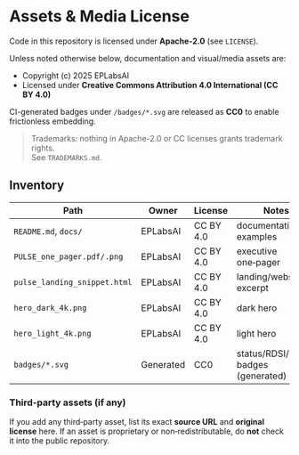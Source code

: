 # Assets & Media License

Code in this repository is licensed under **Apache-2.0** (see `LICENSE`).

Unless noted otherwise below, documentation and visual/media assets are:
- Copyright (c) 2025 EPLabsAI
- Licensed under **Creative Commons Attribution 4.0 International (CC BY 4.0)**

CI-generated badges under `/badges/*.svg` are released as **CC0** to enable frictionless embedding.

> Trademarks: nothing in Apache-2.0 or CC licenses grants trademark rights.  
> See `TRADEMARKS.md`.

## Inventory

| Path                          | Owner    | License  | Notes                               |
|------------------------------ |----------|----------|-------------------------------------|
| `README.md`, `docs/`         | EPLabsAI | CC BY 4.0| documentation & examples            |
| `PULSE_one_pager.pdf/.png`   | EPLabsAI | CC BY 4.0| executive one‑pager                 |
| `pulse_landing_snippet.html` | EPLabsAI | CC BY 4.0| landing/website excerpt             |
| `hero_dark_4k.png`           | EPLabsAI | CC BY 4.0| dark hero                           |
| `hero_light_4k.png`          | EPLabsAI | CC BY 4.0| light hero                          |
| `badges/*.svg`               | Generated| CC0      | status/RDSI/ledger badges (generated)|

### Third‑party assets (if any)
If you add any third‑party asset, list its exact **source URL** and **original license** here.
If an asset is proprietary or non‑redistributable, do **not** check it into the public repository.
